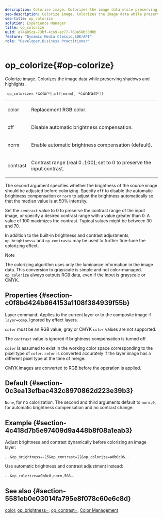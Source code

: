 ```yaml
---
description: Colorize image. Colorizes the image data while preserving shadows and highlights.
seo-description: Colorize image. Colorizes the image data while preserving shadows and highlights.
seo-title: op_colorize
solution: Experience Manager
title: op_colorize
uuid: e74a85ca-73bf-4c69-ac77-768a58b33d0b
feature: "Dynamic Media Classic,SDK/API"
role: "Developer,Business Practitioner"
---
```


# op_colorize{#op-colorize}

Colorize image. Colorizes the image data while preserving shadows and highlights.

 ` op_colorize= *`color`*[,off|norm[, *`contrast`*]]`

<table id="simpletable_768D6CDF3F734E7F89DC7AB2EAAC0C77"> 
 <tr class="strow"> 
  <td class="stentry"> <p> <span class="varname"> color </span> </p> </td> 
  <td class="stentry"> <p>Replacement RGB color. </p> </td> 
 </tr> 
 <tr class="strow"> 
  <td class="stentry"> <p> <span class="codeph"> off </span> </p> </td> 
  <td class="stentry"> <p>Disable automatic brightness compensation. </p> </td> 
 </tr> 
 <tr class="strow"> 
  <td class="stentry"> <p> <span class="codeph"> norm </span> </p> </td> 
  <td class="stentry"> <p>Enable automatic brightness compensation (default). </p> </td> 
 </tr> 
 <tr class="strow"> 
  <td class="stentry"> <p> <span class="varname"> contrast </span> </p> </td> 
  <td class="stentry"> <p>Contrast range (real 0..100); set to 0 to preserve the input contrast. </p> </td> 
 </tr> 
</table>

The second argument specifies whether the brightness of the source image should be adjusted before colorizing. Specify `off` to disable the automatic brightness compensation or `norm` to adjust the brightness automatically so that the median value is at 50% intensity.

Set the *`contrast`* value to 0 to preserve the contrast range of the input image, or specify a desired contrast range with a value greater than 0. A value of 100 maximizes the contrast. Typical values might be between 30 and 70.

In addition to the built-in brightness and contrast adjustments, `op_brightness=` and `op_contrast=` may be used to further fine-tune the colorizing effect.

>[!NOTE]
>
>The colorizing algorithm uses only the luminance information in the image data. This conversion to grayscale is simple and not color-managed. `op_colorize` always outputs RGB data, even if the input is grayscale or CMYK.

## Properties {#section-c0f8bd424b864153a1108f384939f55b}

Layer command. Applies to the current layer or to the composite image if `layer=comp`. Ignored by effect layers.

*`color`* must be an RGB value; gray or CMYK *`color`* values are not supported.

The *`contrast`* value is ignored if brightness compensation is turned off.

*`color`* is assumed to exist in the working color space corresponding to the pixel type of *`color`*. *`color`* is converted accurately if the layer image has a different pixel type at the time of merge.

CMYK images are converted to RGB before the operation is applied.

## Default {#section-0c3ea13efbac432c8970862d223e39b3}

`None`, for no colorization. The second and third arguments default to `norm,0`, for automatic brightness compensation and no contrast change.

## Example {#section-4c418d7b5e97409d9a448b8f08a1eab3}

Adjust brightness and contrast dynamically before colorizing an image layer:

… `&op_brightness=-15&op_contrast=22&op_colorize=a0b0c0&`…

Use automatic brightness and contrast adjustment instead:

… `&op_colorize=a0b0c0,norm,50&`…

## See also {#section-5581eb0e03014fa795e8f078c60e6c8d}

[color](/help/aem-is-ir-api/is-api/http-ref/image-serving-api-ref/c-http-protocol-reference/c-data-types/r-is-http-color.md), [op_brightness=](../../../../../is-api/http-ref/image-serving-api-ref/c-http-protocol-reference/c-command-reference/r-op-brightness.md#reference-edf79dc41ae5411c80bec3ee3731c58a), [op_contrast=](../../../../../is-api/http-ref/image-serving-api-ref/c-http-protocol-reference/c-command-reference/r-op-contrast.md#reference-b26dfa9869fd43bebea0fbb8e9fe743d), [Color Management](../../../../../is-api/http-ref/image-serving-api-ref/c-http-protocol-reference/c-syntax-and-features/r-color-management.md#reference-c7e4a72d589145189f7e4bcb6b4544d7) 
